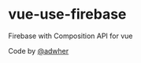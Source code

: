 # vue-use-firebase

Firebase with Composition API for vue

Code by [@adwher](https://github.com/adwher)